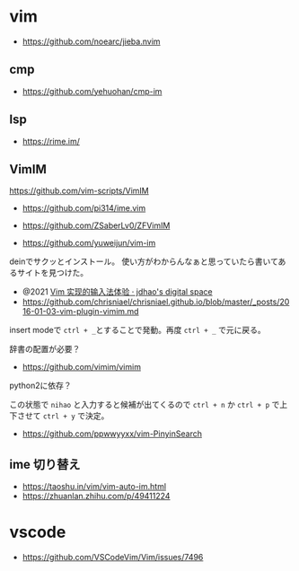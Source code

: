 # vim

- https://github.com/noearc/jieba.nvim

## cmp

- https://github.com/yehuohan/cmp-im

## lsp

- https://rime.im/

## VimIM

https://github.com/vim-scripts/VimIM
- https://github.com/pi314/ime.vim
- https://github.com/ZSaberLv0/ZFVimIM

- https://github.com/yuweijun/vim-im

deinでサクッとインストール。 使い方がわからんなぁと思っていたら書いてあるサイトを見つけた。

- @2021 [Vim 实现的输入法体验 · jdhao's digital space](https://jdhao.github.io/2021/02/26/ime_inside_vim/)
- https://github.com/chrisniael/chrisniael.github.io/blob/master/_posts/2016-01-03-vim-plugin-vimim.md

insert modeで `ctrl + _`とすることで発動。再度 `ctrl + _` で元に戻る。

辞書の配置が必要？

- https://github.com/vimim/vimim

python2に依存？

この状態で `nihao` と入力すると候補が出てくるので `ctrl + n` か `ctrl + p` で上下させて `ctrl + y` で決定。

- https://github.com/ppwwyyxx/vim-PinyinSearch

## ime 切り替え

- https://taoshu.in/vim/vim-auto-im.html
- https://zhuanlan.zhihu.com/p/49411224

# vscode

- https://github.com/VSCodeVim/Vim/issues/7496
